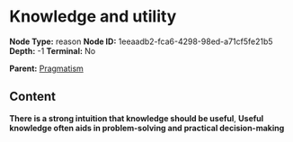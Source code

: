 # Knowledge and utility

**Node Type:** reason
**Node ID:** 1eeaadb2-fca6-4298-98ed-a71cf5fe21b5
**Depth:** -1
**Terminal:** No

**Parent:** [Pragmatism](pragmatism.md)

## Content

**There is a strong intuition that knowledge should be useful**, **Useful knowledge often aids in problem-solving and practical decision-making**
